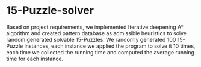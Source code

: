 # 15-Puzzle-solver
Based on project requirements, we implemented Iterative deepening A* algorithm and created pattern database as admissible heuristics to solve random generated solvable 15-Puzzles. We randomly generated 100 15-Puzzle instances, each instance we applied the program to solve it 10 times, each time we collected the running time and computed the average running time for each instance.
